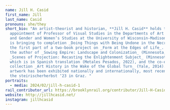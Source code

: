 ```yaml
---
name: Jill H. Casid
first_name: Jill
last_name: Casid
pronouns: she/they
short_bio: "An artist-theorist and historian, **Jill H. Casid** holds the
  appointment of Professor of Visual Studies in the Departments of Art History
  and Gender and Women’s Studies at the University of Wisconsin-Madison. Casid
  is bringing to completion _Doing Things with Being Undone in the Necrocene_,
  the first part of a two-book project on _Form at the Edges of Life_. Casid is
  the author of _Sowing Empire: Landscape and Colonization_ (Minnesota, 2005),
  _Scenes of Projection: Recasting the Enlightenment Subject_ (Minnesota, 2015)
  which is in Spanish translation (Metales Pesados, 2022), and the co-edited
  collection _Art History in the Wake of the Global Turn_ (Yale, 2014). Casid’s
  artwork has been exhibited nationally and internationally, most recently at
  the steirischerherbst ‘23 in Graz. "
portraits:
  - media: 2024/02/jill-h-casid-1
rail_contributor_url: https://brooklynrail.org/contributor/Jill-H-Casid
website: http://jillhcasid.net/
instagram: jillhcasid
---
```

